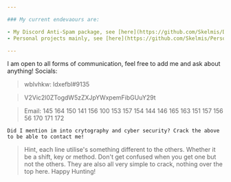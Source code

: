 ```yaml
---

### My current endevaours are:

- My Discord Anti-Spam package, see [here](https://github.com/Skelmis/DPY-Anti-Spam)
- Personal projects mainly, see [here](https://github.com/Skelmis/Personal-Projects)

---
```


I am open to all forms of communication, feel free to add me and ask about anything!
Socials:
> wblvhkw: ldxefbl#9135

> V2Vic2l0ZTogdW5zZXJpYWxpemFibGUuY29t

> Email: 145 164 150 141 156 100 153 157 154 144 146 165 163 151 157 156 56 170 171 172

`Did I mention im into crytography and cyber security? Crack the above to be able to contact me!`
> Hint, each line utilise's something different to the others. Whether it be a shift, key or method. Don't get confused when you get one but not the others. They are also all very simple to crack, nothing over the top here. Happy Hunting!
